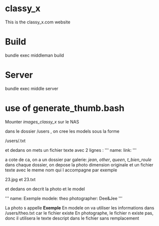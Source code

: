 # classy_x

This is the classy_x.com website

Build
=====

bundle exec middleman build

Server
======

bundle exec middle server

use of generate_thumb.bash
==========================

Mounter *images_classy_x* sur le NAS

dans le dossier /users , on cree les models sous la forme

/users/<PRENOM MODEL>.txt

et dedans on mets un fichier texte avec 2 lignes :
'''
name: <NOM MODEL>
link: <LIEN VERS SON SITE INTERNET>
'''

a cote de ca, on a un dossier par galerie: *jean*, *other*, *queen*, *t_bien_roule*
dans chaque dossier, on depose la photo dimension originale et un fichier texte avec le meme nom qui l accompagne
par exemple

23.jpg et 23.txt

et dedans on decrit la photo et le model

'''
name: Exemple
modele: theo
photographer: Dee&Jee
'''

La photo s appelle **Exemple**
En modele on va utiliser les informations dans /users/theo.txt car le fichier existe
En photographe, le fichier n existe pas, donc il utilisera le texte descript dans le fichier sans remplacement
